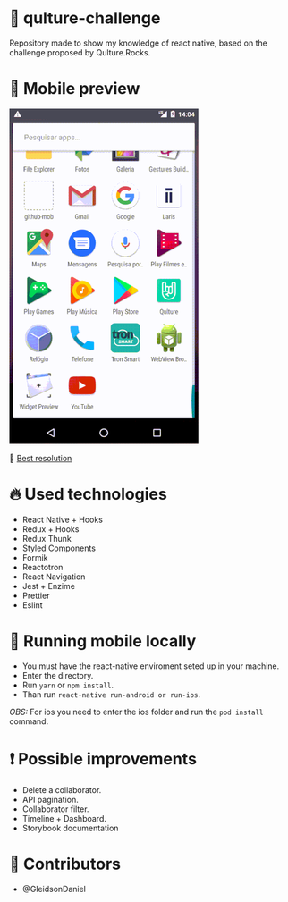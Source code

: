 # :metal: qulture-challenge

Repository made to show my knowledge of react native, based on the challenge proposed by Qulture.Rocks.

# :iphone: Mobile preview

![](mobile-preview.gif)

:rocket: [Best resolution](https://drive.google.com/file/d/1zcPremDnEI00YQQSPs43QtOu3j057O7v/view?usp=sharing)

# :fire: Used technologies

- React Native + Hooks
- Redux + Hooks
- Redux Thunk
- Styled Components
- Formik
- Reactotron
- React Navigation
- Jest + Enzime
- Prettier
- Eslint

# :wrench: Running mobile locally

- You must have the react-native enviroment seted up in your machine.
- Enter the directory.
- Run `yarn` or `npm install`.
- Than run `react-native run-android or run-ios`.

_OBS:_ For ios you need to enter the ios folder and run the `pod install` command.

# :exclamation: Possible improvements

- Delete a collaborator.
- API pagination.
- Collaborator filter.
- Timeline + Dashboard.
- Storybook documentation

# :man: Contributors

- @GleidsonDaniel
